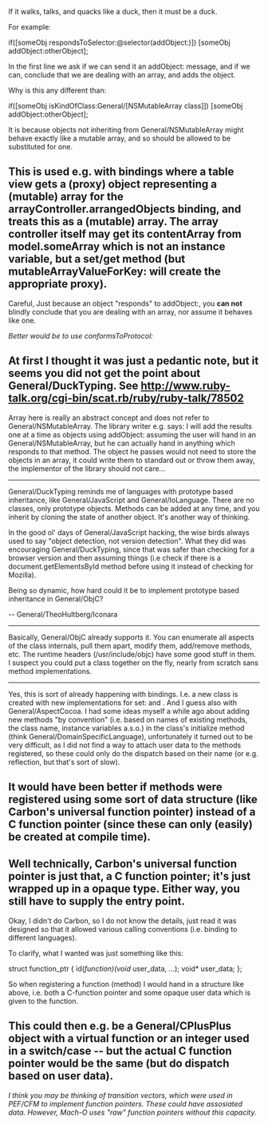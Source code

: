 If it walks, talks, and quacks like a duck, then it must be a duck.

For example:
    
if([someObj respondsToSelector:@selector(addObject:)])
   [someObj addObject:otherObject];

In the first line we ask if we can send it an     addObject: message, and if we can, conclude that we are dealing with an array, and adds the object.

Why is this any different than:
    
if([someObj isKindOfClass:General/[NSMutableArray class]])
   [someObj addObject:otherObject];


It is because objects not inheriting from General/NSMutableArray might behave exactly like a mutable array, and so should be allowed to be substituted for one.

This is used e.g. with bindings where a table view gets a (proxy) object representing a (mutable) array for the     arrayController.arrangedObjects binding, and treats this as a (mutable) array. The array controller itself may get its     contentArray from     model.someArray which is not an instance variable, but a set/get method (but     mutableArrayValueForKey: will create the appropriate proxy).
----
Careful, Just because an object "responds" to addObject:, you **can not** blindly conclude that you are dealing with an array, nor assume it behaves like one.

*Better would be to use     conformsToProtocol:*

**At first I thought it was just a pedantic note, but it seems you did not get the point about General/DuckTyping.** See http://www.ruby-talk.org/cgi-bin/scat.rb/ruby/ruby-talk/78502
----
Array here is really an abstract concept and does not refer to General/NSMutableArray. The library writer e.g. says: I will add the results one at a time as objects using     addObject: assuming the user will hand in an General/NSMutableArray, but he can actually hand in anything which responds to that method.  The object he passes would not need to store the objects in an array, it could write them to standard out or throw them away, the implementor of the library should not care...

----

General/DuckTyping reminds me of languages with prototype based inheritance, like General/JavaScript and General/IoLanguage. There are no classes, only prototype objects. Methods can be added at any time, and you inherit by cloning the state of another object. It's another way of thinking.

In the good ol' days of General/JavaScript hacking, the wise birds always used to say "object detection, not version detection". What they did was encouraging General/DuckTyping, since that was safer than checking for a browser version and then assuming things (i.e check if there is a document.getElementsById method before using it instead of checking for Mozilla).

Being so dynamic, how hard could it be to implement prototype based inheritance in General/ObjC?

-- General/TheoHultberg/Iconara

----

Basically, General/ObjC already supports it. You can enumerate all aspects of the class internals, pull them apart, modify them, add/remove methods, etc. The runtime headers (/usr/include/objc) have some good stuff in them. I suspect you could put a class together on the fly, nearly from scratch sans method implementations.

----

Yes, this is sort of already happening with bindings. I.e. a new class is created with new implementations for     set<Key>: and     <key>.  And I guess also with General/AspectCocoa. I had some ideas myself a while ago about adding new methods "by convention" (i.e. based on names of existing methods, the class name, instance variables a.s.o.) in the class's     initialize method (think General/DomainSpecificLanguage), unfortunately it turned out to be very difficult, as I did not find a way to attach user data to the methods registered, so these could only do the dispatch based on their name (or e.g. reflection, but that's sort of slow).

It would have been better if methods were registered using some sort of data structure (like Carbon's universal function pointer) instead of a C function pointer (since these can only (easily) be created at compile time).
----
Well technically, Carbon's universal function pointer is just that, a C function pointer; it's just wrapped up in a opaque type. Either way, you still have to supply the entry point.
----
Okay, I didn't do Carbon, so I do not know the details, just read it was designed so that it allowed various calling conventions (i.e. binding to different languages).

To clarify, what I wanted was just something like this:
    
struct function_ptr
{
   id(*function)(void* user_data, ...);
   void* user_data;
};

So when registering a function (method) I would hand in a structure like above, i.e. both a C-function pointer and some opaque user data which is given to the function.

This could then e.g. be a General/CPlusPlus object with a virtual function or an integer used in a switch/case -- but the actual C function pointer would be the same (but do dispatch based on user data).
----
*I think you may be thinking of transition vectors, which were used in PEF/CFM to implement function pointers. These could have assosiated data. However, Mach-O uses "raw" function pointers without this capacity.*